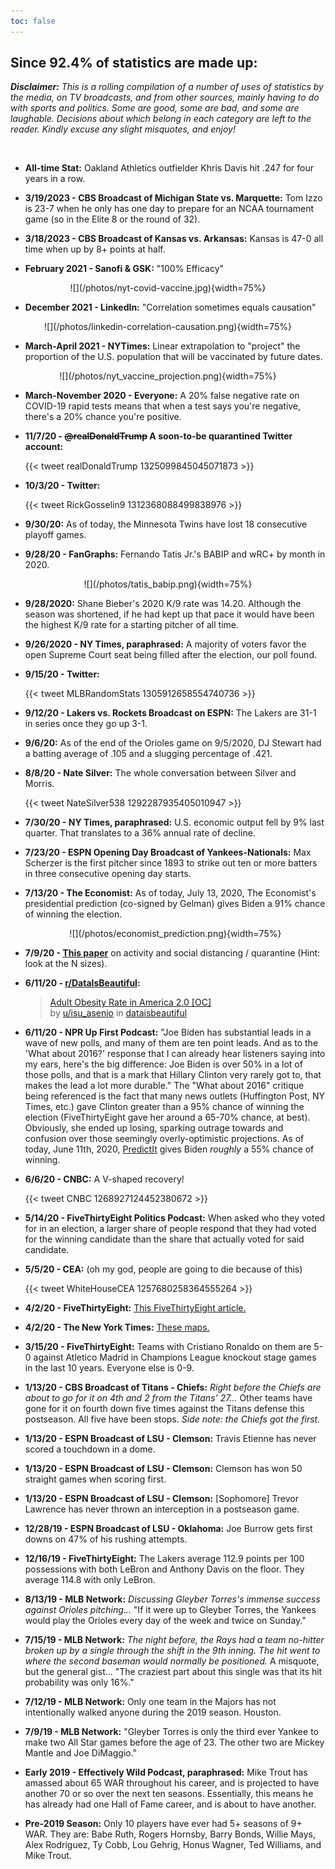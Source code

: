 ```yaml
---
toc: false
---
```


## Since 92.4% of statistics are made up:

_**Disclaimer:** This is a rolling compilation of a number of uses of statistics by the media, on TV broadcasts, and from other sources, mainly having to do with sports and politics. Some are good, some are bad, and some are laughable. Decisions about which belong in each category are left to the reader. Kindly excuse any slight misquotes, and enjoy!_

<br>

- **All-time Stat:** Oakland Athletics outfielder Khris Davis hit .247 for four years in a row.

- **3/19/2023 - CBS Broadcast of Michigan State vs. Marquette:** Tom Izzo is 23-7 when he only has one day to prepare for an NCAA tournament game (so in the Elite 8 or the round of 32).
- **3/18/2023 - CBS Broadcast of Kansas vs. Arkansas:** Kansas is 47-0 all time when up by 8+ points at half.
- **February 2021 - Sanofi & GSK:** "100% Efficacy"  

<p align="center">
![](/photos/nyt-covid-vaccine.jpg){width=75%}
</p>

- **December 2021 - LinkedIn:** "Correlation sometimes equals causation"  

<p align="center">
![](/photos/linkedin-correlation-causation.png){width=75%}
</p>

- **March-April 2021 - NYTimes:** Linear extrapolation to "project" the proportion of the U.S. population that will be vaccinated by future dates.

<p align="center">
![](/photos/nyt_vaccine_projection.png){width=75%}
</p>

- **March-November 2020 - Everyone:** A 20% false negative rate on COVID-19 rapid tests means that when a test says you're negative, there's a 20% chance you're positive.
- **11/7/20 - ~~@realDonaldTrump~~ A soon-to-be quarantined Twitter account:**

  {{< tweet realDonaldTrump 1325099845045071873 >}}

- **10/3/20 - Twitter:**

  {{< tweet RickGosselin9 1312368088499838976 >}}

- **9/30/20:** As of today, the Minnesota Twins have lost 18 consecutive playoff games.
- **9/28/20 - FanGraphs:** Fernando Tatis Jr.'s BABIP and wRC+ by month in 2020.  

<p align="center">
![](/photos/tatis_babip.png){width=75%}
</p>

- **9/28/2020:** Shane Bieber's 2020 K/9 rate was 14.20. Although the season was shortened, if he had kept up that pace it would have been the highest K/9 rate for a starting pitcher of all time.
- **9/26/2020 - NY Times, paraphrased:** A majority of voters favor the open Supreme Court seat being filled after the election, our poll found.
- **9/15/20 - Twitter:**

  {{< tweet MLBRandomStats 1305912658554740736 >}}

- **9/12/20 - Lakers vs. Rockets Broadcast on ESPN:** The Lakers are 31-1 in series once they go up 3-1.
- **9/6/20:** As of the end of the Orioles game on 9/5/2020, DJ Stewart had a batting average of .105 and a slugging percentage of .421.
- **8/8/20 - Nate Silver:** The whole conversation between Silver and Morris.

  {{< tweet NateSilver538 1292287935405010947 >}}

- **7/30/20 - NY Times, paraphrased:** U.S. economic output fell by 9% last quarter. That translates to a 36% annual rate of decline.
- **7/23/20 - ESPN Opening Day Broadcast of Yankees-Nationals:** Max Scherzer is the first pitcher since 1893 to strike out ten or more batters in three consecutive opening day starts.
- **7/13/20 - The Economist:** As of today, July 13, 2020, The Economist's presidential prediction (co-signed by Gelman) gives Biden a 91% chance of winning the election.

  <p align="center">
  ![](/photos/economist_prediction.png){width=75%}
  </p>
  
- **7/9/20 - [This paper](https://bmjopensem.bmj.com/content/6/1/e000850)** on activity and social distancing / quarantine (Hint: look at the N sizes).
- **6/11/20 - [r/DataIsBeautiful](https://reddit.com/r/dataisbeautiful):**
    <blockquote class="reddit-embed-bq" data-embed-height="527">      <a href="https://www.reddit.com/r/dataisbeautiful/comments/h78j5k/adult_obesity_rate_in_america_20_oc/">Adult Obesity Rate in America 2.0 [OC]</a><br> by      <a href="https://www.reddit.com/user/isu_asenjo">u/isu_asenjo</a> in      <a href="https://www.reddit.com/r/dataisbeautiful/">dataisbeautiful</a>    </blockquote><script async="" src="https://embed.reddit.com/widgets.js" charset="UTF-8"></script>

- **6/11/20 - NPR Up First Podcast:** "Joe Biden has substantial leads in a wave of new polls, and many of them are ten point leads. And as to the 'What about 2016?' response that I can already hear listeners saying into my ears, here's the big difference: Joe Biden is over 50% in a lot of those polls, and that is a mark that Hillary Clinton very rarely got to, that makes the lead a lot more durable."
  The "What about 2016" critique being referenced is the fact that many news outlets (Huffington Post, NY Times, etc.) gave Clinton greater than a 95% chance of winning the election (FiveThirtyEight gave her around a 65-70% chance, at best). Obviously, she ended up losing, sparking outrage towards and confusion over those seemingly overly-optimistic projections. As of today, June 11th, 2020, [PredictIt](https://www.predictit.org/markets/detail/3698) gives Biden _roughly_ a 55% chance of winning.
- **6/6/20 - CNBC:** A V-shaped recovery!

  {{< tweet CNBC 1268927124452380672 >}}

- **5/14/20 - FiveThirtyEight Politics Podcast:** When asked who they voted for in an election, a larger share of people respond that they had voted for the winning candidate than the share that actually voted for said candidate.
- **5/5/20 - CEA:** (oh my god, people are going to die because of this)

  {{< tweet WhiteHouseCEA 1257680258364555264 >}}

- **4/2/20 - FiveThirtyEight:** [This FiveThirtyEight article.](https://fivethirtyeight.com/features/best-case-and-worst-case-coronavirus-forecasts-are-very-far-apart/)
- **4/2/20 - The New York Times:** [These maps.](https://www.nytimes.com/interactive/2020/04/02/us/coronavirus-social-distancing.html)
- **3/15/20 - FiveThirtyEight:** Teams with Cristiano Ronaldo on them are 5-0 against Atletico Madrid in Champions League knockout stage games in the last 10 years. Everyone else is 0-9.
- **1/13/20 - CBS Broadcast of Titans - Chiefs:** _Right before the Chiefs are about to go for it on 4th and 2 from the Titans' 27..._ Other teams have gone for it on fourth down five times against the Titans defense this postseason. All five have been stops. _Side note: the Chiefs got the first._
- **1/13/20 - ESPN Broadcast of LSU - Clemson:** Travis Etienne has never scored a touchdown in a dome.
- **1/13/20 - ESPN Broadcast of LSU - Clemson:** Clemson has won 50 straight games when scoring first.
- **1/13/20 - ESPN Broadcast of LSU - Clemson:** \[Sophomore\] Trevor Lawrence has never thrown an interception in a postseason game.
- **12/28/19 - ESPN Broadcast of LSU - Oklahoma:** Joe Burrow gets first downs on 47% of his rushing attempts.
- **12/16/19 - FiveThirtyEight:** The Lakers average 112.9 points per 100 possessions with both LeBron and Anthony Davis on the floor. They average 114.8 with only LeBron.
- **8/13/19 - MLB Network:** _Discussing Gleyber Torres's immense success against Orioles pitching..._ "If it were up to Gleyber Torres, the Yankees would play the Orioles every day of the week and twice on Sunday."
- **7/15/19 - MLB Network:** _The night before, the Rays had a team no-hitter broken up by a single through the shift in the 9th inning. The hit went to where the second baseman would normally be positioned._ A misquote, but the general gist... "The craziest part about this single was that its hit probability was only 16%."
- **7/12/19 - MLB Network:** Only one team in the Majors has not intentionally walked anyone during the 2019 season. Houston.
- **7/9/19 - MLB Network:** "Gleyber Torres is only the third ever Yankee to make two All Star games before the age of 23. The other two are Mickey Mantle and Joe DiMaggio."
- **Early 2019 - Effectively Wild Podcast, paraphrased:** Mike Trout has amassed about 65 WAR throughout his career, and is projected to have another 70 or so over the next ten seasons. Essentially, this means he has already had one Hall of Fame career, and is about to have another.
- **Pre-2019 Season:** Only 10 players have ever had 5+ seasons of 9+ WAR. They are: Babe Ruth, Rogers Hornsby, Barry Bonds, Willie Mays, Alex Rodriguez, Ty Cobb, Lou Gehrig, Honus Wagner, Ted Williams, and Mike Trout.

